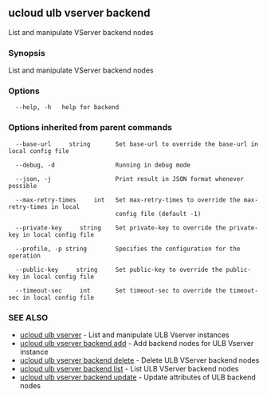 ## ucloud ulb vserver backend

List and manipulate VServer backend nodes

### Synopsis

List and manipulate VServer backend nodes

### Options

```
  --help, -h   help for backend 

```

### Options inherited from parent commands

```
  --base-url     string       Set base-url to override the base-url in local config file 

  --debug, -d                 Running in debug mode 

  --json, -j                  Print result in JSON format whenever possible 

  --max-retry-times     int   Set max-retry-times to override the max-retry-times in local
                              config file (default -1) 

  --private-key     string    Set private-key to override the private-key in local config file 

  --profile, -p string        Specifies the configuration for the operation 

  --public-key     string     Set public-key to override the public-key in local config file 

  --timeout-sec     int       Set timeout-sec to override the timeout-sec in local config file 

```

### SEE ALSO

* [ucloud ulb vserver](developer/cli/cmd/ucloud/ulb/vserver)	 - List and manipulate ULB Vserver instances
* [ucloud ulb vserver backend add](developer/cli/cmd/ucloud/ulb/vserver/backend/add)	 - Add backend nodes for ULB Vserver instance
* [ucloud ulb vserver backend delete](developer/cli/cmd/ucloud/ulb/vserver/backend/delete)	 - Delete ULB VServer backend nodes
* [ucloud ulb vserver backend list](developer/cli/cmd/ucloud/ulb/vserver/backend/list)	 - List ULB VServer backend nodes
* [ucloud ulb vserver backend update](developer/cli/cmd/ucloud/ulb/vserver/backend/update)	 - Update attributes of ULB backend nodes

